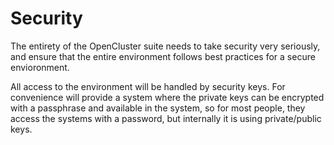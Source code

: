 # Security

The entirety of the OpenCluster suite needs to take security very seriously, and ensure that the entire environment follows best practices for a secure envioronment.

All access to the environment will be handled by security keys.  For convenience will provide a system where the private keys can be encrypted with a passphrase and available in the system, so for most people, they access the systems with a password, but internally it is using private/public keys.  